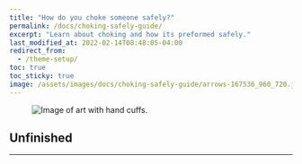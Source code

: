 ```yaml
---
title: "How do you choke someone safely?"
permalink: /docs/choking-safely-guide/
excerpt: "Learn about choking and how its preformed safely."
last_modified_at: 2022-02-14T08:48:05-04:00
redirect_from:
  - /theme-setup/
toc: true
toc_sticky: true
image: /assets/images/docs/choking-safely-guide/arrows-167536_960_720.jpg
---
```

<figure>
  <img src="{{ '/assets/images/docs/choking-safely-guide/arrows-167536_960_720.jpg' | relative_url }}" alt="Image of art with hand cuffs.">
</figure>

## Unfinished
---

